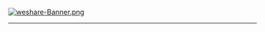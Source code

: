 
[![weshare-Banner.png](https://i.postimg.cc/Jz6ghMhB/weshare-Banner.png)](https://postimg.cc/nXmTR8BH)

<hr >



